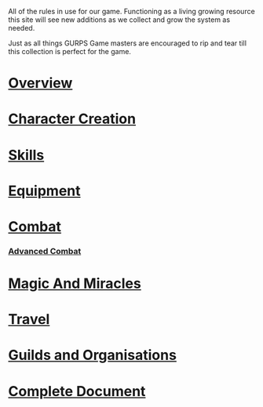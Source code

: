 All of the rules in use for our game. Functioning as a living growing resource this site will see new additions as we collect and grow the system as needed. 

Just as all things GURPS Game masters are encouraged to rip and tear till this collection is perfect for the game.

# [Overview](Overview.md)

# [Character Creation](CharacterCreation.md)

# [Skills](Skills.md)

# [Equipment](Equipment.md)

# [Combat](Combat.md)
### [Advanced Combat](AdvancedCombat.md)

# [Magic And Miracles](MagicandMiracles.md)

# [Travel](Travel.md)

# [Guilds and Organisations](GuildsandOrganisations.md)

# [Complete Document](CompleteDocument.md)
